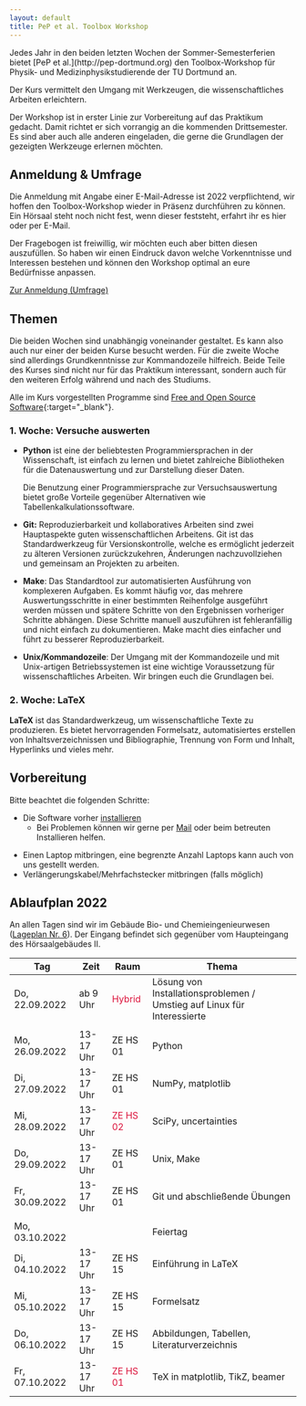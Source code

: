 ```yaml
---
layout: default
title: PeP et al. Toolbox Workshop
---
```


<p class="lead" markdown="1">
Jedes Jahr in den beiden letzten Wochen der Sommer-Semesterferien bietet [PeP et al.](http://pep-dortmund.org) den Toolbox-Workshop für Physik- und Medizinphysikstudierende der TU Dortmund an.
</p>

Der Kurs vermittelt den Umgang mit Werkzeugen, die wissenschaftliches Arbeiten erleichtern.

Der Workshop ist in erster Linie zur Vorbereitung auf das Praktikum gedacht.
Damit richtet er sich vorrangig an die kommenden Drittsemester.
Es sind aber auch alle anderen eingeladen, die gerne die Grundlagen der gezeigten Werkzeuge erlernen möchten.

## Anmeldung & Umfrage
Die Anmeldung mit Angabe einer E-Mail-Adresse ist 2022 verpflichtend,
wir hoffen den Toolbox-Workshop wieder in Präsenz durchführen zu können.
Ein Hörsaal steht noch nicht fest, wenn dieser feststeht, erfahrt ihr es hier oder per E-Mail.

Der Fragebogen ist freiwillig, wir möchten euch aber bitten diesen auszufüllen.
So haben wir einen Eindruck davon welche Vorkenntnisse und Interessen bestehen
und können den Workshop optimal an eure Bedürfnisse anpassen.

<div class="text-center mb-3">
<a target="_blank" role="button" class="btn btn-primary" href="https://registration.pep-dortmund.org/events/14/registration/">Zur Anmeldung (Umfrage)</a>
</div>

<!--
## Feedback 2022

Wir würden gerne Feedback von euch sammeln, um den Workshop beim nächsten Mal verbessern zu können.
Füllt bitte den Feedback-Bogen (ggf. auch mehrmals) aus.

<div class="text-center">
<a type="button" class="btn btn-primary" href="https://forms.gle/yv6WmVy45EMXotUs8">Zum Toolbox-Feedback (erste Woche)</a>
<a type="button" class="btn btn-primary" href="https://forms.gle/QKcGtLqHAkWvGw6FA">Zum LaTeX-Feedback (zweite Woche)</a>
</div>
-->


## Themen

Die beiden Wochen sind unabhängig voneinander gestaltet.
Es kann also auch nur einer der beiden Kurse besucht werden.
Für die zweite Woche sind allerdings Grundkenntnisse zur Kommandozeile hilfreich.
Beide Teile des Kurses sind nicht nur für das Praktikum interessant, sondern auch für den weiteren Erfolg während und nach des Studiums.

Alle im Kurs vorgestellten Programme sind [Free and Open Source Software](https://en.wikipedia.org/wiki/Free_and_open-source_software){:target="_blank"}.


### 1. Woche: Versuche auswerten

* **Python** ist eine der beliebtesten Programmiersprachen in der Wissenschaft, ist einfach zu lernen und bietet zahlreiche Bibliotheken für die Datenauswertung und zur Darstellung dieser Daten.

  Die Benutzung einer Programmiersprache zur Versuchsauswertung bietet große Vorteile gegenüber Alternativen wie Tabellenkalkulationssoftware.

* **Git:** Reproduzierbarkeit und kollaboratives Arbeiten sind zwei Hauptaspekte guten wissenschaftlichen Arbeitens.
  Git ist das Standardwerkzeug für Versionskontrolle, welche es ermöglicht jederzeit zu älteren Versionen zurückzukehren, Änderungen nachzuvollziehen und gemeinsam an Projekten zu arbeiten.

* **Make**: Das Standardtool zur automatisierten Ausführung von komplexeren Aufgaben.
  Es kommt häufig vor, das mehrere Auswertungsschritte in einer bestimmten Reihenfolge ausgeführt werden müssen und spätere Schritte von den Ergebnissen vorheriger Schritte abhängen. Diese Schritte manuell auszuführen ist fehleranfällig und nicht einfach zu dokumentieren. Make macht dies einfacher und führt zu besserer Reproduzierbarkeit.

* **Unix/Kommandozeile**: Der Umgang mit der Kommandozeile und mit Unix-artigen Betriebssystemen ist eine wichtige Voraussetzung für wissenschaftliches Arbeiten. Wir bringen euch die Grundlagen bei.


### 2. Woche: LaTeX

**LaTeX** ist das Standardwerkzeug, um wissenschaftliche Texte zu produzieren.
Es bietet hervorragenden Formelsatz, automatisiertes erstellen von Inhaltsverzeichnissen und Bibliographie, Trennung von Form und Inhalt, Hyperlinks und vieles mehr.

## Vorbereitung

Bitte beachtet die folgenden Schritte:

- Die Software vorher [installieren](/install)
  - Bei Problemen können wir gerne per [Mail](about.html) oder beim betreuten Installieren helfen.
<!--    - Der Workshop wird digital stattfinden, dazu werden wir [Zoom](https://tu-dortmund.zoom.us/){:target="_blank"} (und
      [Discord](https://discord.com/new/download){:target="_blank"}) verwenden. -->
  - Einen Laptop mitbringen, eine begrenzte Anzahl Laptops kann auch von uns gestellt werden.
  - Verlängerungskabel/Mehrfachstecker mitbringen (falls möglich)


## Ablaufplan 2022

An allen Tagen sind wir im Gebäude Bio- und Chemieingenieurwesen ([Lageplan Nr. 6](https://www.tu-dortmund.de/storages/tu_website/Referat_1/News/2019/2019_10_Oktober/191010_TU_Lageplan_A4_WEB_2019.pdf)).
Der Eingang befindet sich gegenüber vom Haupteingang des Hörsaalgebäudes II.

<table class="table table-hover">
<thead>
  <tr>
  <th>Tag</th>
  <th>Zeit</th>
  <th>Raum</th>
  <th>Thema</th>
  </tr>
</thead>
<tbody>
  <tr>
  <td>Do, 22.09.2022</td>
  <td>ab 9 Uhr</td>
  <td><span style="color:crimson"> Hybrid </span></td>
  <td>Lösung von Installationsproblemen / Umstieg auf Linux für Interessierte
   </td>
  </tr>
  <tr>
  <td colspan="4"></td>
  </tr>
  <tr>
  <td>Mo, 26.09.2022</td>
  <td>13-17 Uhr</td>
  <td>ZE HS 01</td>
  <td>Python</td>
  </tr>
  <tr>
  <td>Di, 27.09.2022</td>
  <td>13-17 Uhr</td>
  <td>ZE HS 01</td>
  <td>NumPy, matplotlib</td>
  </tr>
  <tr>
  <td>Mi, 28.09.2022</td>
  <td>13-17 Uhr</td>
  <td><span style="color:crimson"> ZE HS 02</span></td>
  <td>SciPy, uncertainties</td>
  </tr>
  <tr>
  <td>Do, 29.09.2022</td>
  <td>13-17 Uhr</td>
  <td>ZE HS 01</td>
  <td>Unix, Make</td>
  </tr>
  <tr>
  <td>Fr, 30.09.2022</td>
  <td>13-17 Uhr</td>
  <td>ZE HS 01</td>
  <td>Git und abschließende Übungen</td>
  </tr>
  <tr>
  <td colspan="4"></td>
  </tr>
  <tr>
  <td>Mo, 03.10.2022</td>
  <td></td>
  <td></td>
  <td>Feiertag</td>
  </tr>
  <tr>
  <td>Di, 04.10.2022</td>
  <td>13-17 Uhr</td>
  <td>ZE HS 15</td>
  <td>Einführung in LaTeX</td>
  </tr>
  <tr>
  <td>Mi, 05.10.2022</td>
  <td>13-17 Uhr</td>
  <td>ZE HS 15</td>
  <td>Formelsatz</td>
  </tr>
  <tr>
  <td>Do, 06.10.2022</td>
  <td>13-17 Uhr</td>
  <td>ZE HS 15</td>
  <td>Abbildungen, Tabellen, Literaturverzeichnis</td>
  </tr>
  <tr>
  <td>Fr, 07.10.2022</td>
  <td>13-17 Uhr</td>
  <td><span style="color:crimson"> ZE HS 01</span></td>
  <td>TeX in matplotlib, TikZ, beamer</td>
  </tr>
<!--
  <tr>
  <td>Fr, 30.09.2022</td>
  <td>13-17 Uhr</td>
  <td>tbd</td>
  <td>Ausführliche Übungen über alles</td>
  </tr>
-->
</tbody>
</table>
